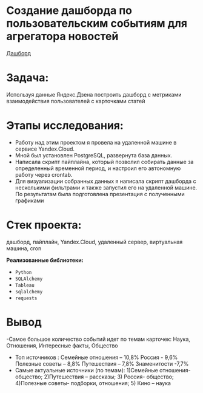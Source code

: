 # Создание дашборда по пользовательским событиям для агрегатора новостей
[Дашборд](https://public.tableau.com/app/profile/raits.maria/viz/Project_Raits_Maria/event_by_card_1?publish=yes)

# Задача:
Используя данные Яндекс.Дзена построить дашборд с метриками взаимодействия пользователей с карточками статей

# Этапы исследования:
-  Работу над этим проектом я провела на удаленной машине в сервисе Yandex.Cloud. 
- Мной был установлен PostgreSQL, развернута база данных. 
- Написала скрипт пайплайна, который позволил собирать данные за определенный временной период, и настроил его автономную работу через crontab. 
- Для визуализации собранных данных я написала скрипт дашборда с несколькими фильтрами и также запустил его на удаленной машине. По результатам была подготовлена презентация с полученными графиками

# Стек проекта:
дашборд, пайплайн, Yandex.Cloud, удаленный сервер, виртуальная машина, cron

**Реализованные  библиотеки:**

-   `Python`
-   `SQLAlchemy`
-   `Tableau`
-   `sqlalchemy`
-  `requests`

# Вывод
-Самое большое количество событий идет по темам карточек: Наука, Отношения, Интересные факты, Общество
- Топ источников : Семейные отношения – 10,8% Россия - 9,6% Полезные советы – 8,8% Путешествия – 7,8% Знаменитости -7,7%
- Самые актуальные источники (по темам):
   1)Семейные отношения- общество;
   2)Путешествия – рассказы;
   3) Россия- общество;
   4)Полезные советы- подборки, отношения;
   5) Кино – наука
